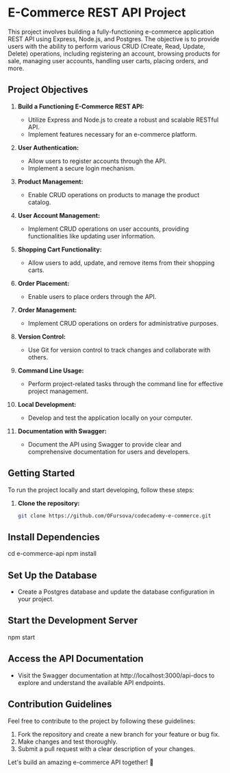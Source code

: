 # E-Commerce REST API Project

This project involves building a fully-functioning e-commerce application REST API using Express, Node.js, and Postgres. The objective is to provide users with the ability to perform various CRUD (Create, Read, Update, Delete) operations, including registering an account, browsing products for sale, managing user accounts, handling user carts, placing orders, and more.

## Project Objectives

1. **Build a Functioning E-Commerce REST API:**
   - Utilize Express and Node.js to create a robust and scalable RESTful API.
   - Implement features necessary for an e-commerce platform.

2. **User Authentication:**
   - Allow users to register accounts through the API.
   - Implement a secure login mechanism.

3. **Product Management:**
   - Enable CRUD operations on products to manage the product catalog.

4. **User Account Management:**
   - Implement CRUD operations on user accounts, providing functionalities like updating user information.

5. **Shopping Cart Functionality:**
   - Allow users to add, update, and remove items from their shopping carts.

6. **Order Placement:**
   - Enable users to place orders through the API.

7. **Order Management:**
   - Implement CRUD operations on orders for administrative purposes.

8. **Version Control:**
   - Use Git for version control to track changes and collaborate with others.

9. **Command Line Usage:**
   - Perform project-related tasks through the command line for effective project management.

10. **Local Development:**
    - Develop and test the application locally on your computer.

11. **Documentation with Swagger:**
    - Document the API using Swagger to provide clear and comprehensive documentation for users and developers.

## Getting Started

To run the project locally and start developing, follow these steps:

1. **Clone the repository:**
   ```bash
   git clone https://github.com/OFursova/codecademy-e-commerce.git

## Install Dependencies

cd e-commerce-api
npm install

## Set Up the Database

- Create a Postgres database and update the database configuration in your project.

## Start the Development Server

npm start

## Access the API Documentation

- Visit the Swagger documentation at http://localhost:3000/api-docs to explore and understand the available API endpoints.

## Contribution Guidelines

Feel free to contribute to the project by following these guidelines:

1. Fork the repository and create a new branch for your feature or bug fix.
2. Make changes and test thoroughly.
3. Submit a pull request with a clear description of your changes.

Let's build an amazing e-commerce API together! 🚀
